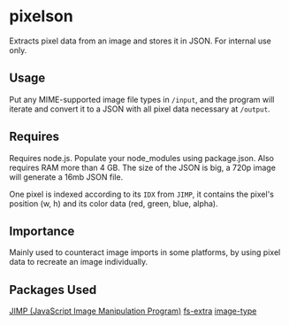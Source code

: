 # pixelson
Extracts pixel data from an image and stores it in JSON. For internal use only.

## Usage
Put any MIME-supported image file types in `/input`, and the program will iterate and convert it to a JSON with all pixel data necessary at `/output`.

## Requires
Requires node.js. Populate your node_modules using package.json. Also requires RAM more than 4 GB.
The size of the JSON is big, a 720p image will generate a 16mb JSON file.

One pixel is indexed according to its `IDX` from `JIMP`, it contains the pixel's position (w, h) and its color data (red, green, blue, alpha).

## Importance
Mainly used to counteract image imports in some platforms, by using pixel data to recreate an image individually.

## Packages Used
[JIMP (JavaScript Image Manipulation Program)](https://github.com/oliver-moran/jimp)
[fs-extra](https://github.com/jprichardson/node-fs-extra)
[image-type](https://github.com/sindresorhus/image-type)
